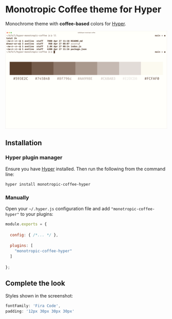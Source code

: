 # Monotropic Coffee theme for Hyper

Monochrome theme with **coffee-based** colors for [Hyper](https://hyper.is).

![Monotropic Coffee Hyper Screenshot](assets/screenshot.png)

## Installation

### Hyper plugin manager

Ensure you have [Hyper](https://hyper.is) installed. Then run the following from the command line:

```bash
hyper install monotropic-coffee-hyper
```

### Manually

Open your `~/.hyper.js` configuration file and add `"monotropic-coffee-hyper"` to your plugins:

```js
module.exports = {

  config: { /*... */ },

  plugins: [
    "monotropic-coffee-hyper"
  ]

};
```

## Complete the look

Styles shown in the screenshot:

```js
fontFamily: 'Fira Code',
padding: '12px 30px 30px 30px'
```
